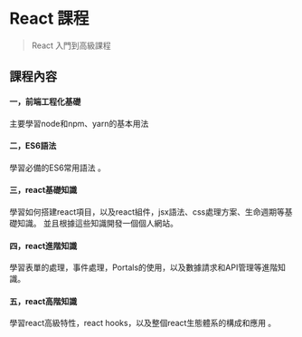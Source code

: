 # React 課程

> React 入門到高級課程

## 課程內容

#### 一，前端工程化基礎 

主要學習node和npm、yarn的基本用法



#### 二，ES6語法

學習必備的ES6常用語法 。 



#### 三，react基礎知識

學習如何搭建react項目，以及react組件，jsx語法、css處理方案、生命週期等基礎知識。 並且根據這些知識開發一個個人網站。



#### 四，react進階知識   

學習表單的處理，事件處理，Portals的使用，以及數據請求和API管理等進階知識。



#### 五，react高階知識   

學習react高級特性，react hooks，以及整個react生態體系的構成和應用 。 